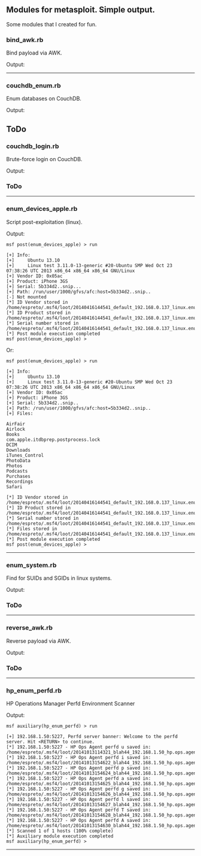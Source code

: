 ## Modules for metasploit. Simple output.
Some modules that I created for fun.

### bind_awk.rb
Bind payload via AWK.

Output:

---
### couchdb_enum.rb
Enum databases on CouchDB.

Output:

ToDo
---
### couchdb_login.rb
Brute-force login on CouchDB.

Output:

### ToDo
---
### enum_devices_apple.rb
Script post-exploitation (linux).

Output:
```
msf post(enum_devices_apple) > run

[+] Info:
[+] 	Ubuntu 13.10  
[+] 	Linux test 3.11.0-13-generic #20-Ubuntu SMP Wed Oct 23 07:38:26 UTC 2013 x86_64 x86_64 x86_64 GNU/Linux
[+] Vendor ID: 0x05ac
[+] Product: iPhone 3GS 
[+] Serial: 5b334d2..snip...
[+] Path: /run/user/1000/gfvs/afc:host=5b334d2..snip..
[-] Not mounted
[*] ID Vendor stored in /home/espreto/.msf4/loot/20140416144541_default_192.168.0.137_linux.enum.syste_852663.txt
[*] ID Product stored in /home/espreto/.msf4/loot/20140416144541_default_192.168.0.137_linux.enum.syste_576096.txt
[*] Serial number stored in /home/espreto/.msf4/loot/20140416144541_default_192.168.0.137_linux.enum.syste_144632.txt
[*] Post module execution completed
msf post(enum_devices_apple) >
```
Or:
```
msf post(enum_devices_apple) > run

[+] Info:
[+] 	Ubuntu 13.10  
[+] 	Linux test 3.11.0-13-generic #20-Ubuntu SMP Wed Oct 23 07:38:26 UTC 2013 x86_64 x86_64 x86_64 GNU/Linux
[+] Vendor ID: 0x05ac
[+] Product: iPhone 3GS 
[+] Serial: 5b334d2..snip..
[+] Path: /run/user/1000/gfvs/afc:host=5b334d2..snip..
[+] Files:

AirFair
Airlock
Books
com.apple.itdbprep.postprocess.lock
DCIM
Downloads
iTunes_Control
PhotoData
Photos
Podcasts
Purchases
Recordings
Safari

[*] ID Vendor stored in /home/espreto/.msf4/loot/20140416144541_default_192.168.0.137_linux.enum.syste_852663.txt
[*] ID Product stored in /home/espreto/.msf4/loot/20140416144541_default_192.168.0.137_linux.enum.syste_576096.txt
[*] Serial number stored in /home/espreto/.msf4/loot/20140416144541_default_192.168.0.137_linux.enum.syste_144632.txt
[*] Files stored in /home/espreto/.msf4/loot/20140416144541_default_192.168.0.137_linux.enum.syste_480674.txt
[*] Post module execution completed
msf post(enum_devices_apple) >
```
---
### enum_system.rb
Find for SUIDs and SGIDs in linux systems.

Output:

### ToDo
---
### reverse_awk.rb
Reverse payload via AWK.

Output:

### ToDo
---
### hp_enum_perfd.rb
HP Operations Manager Perfd Environment Scanner

Output:

```
msf auxiliary(hp_enum_perfd) > run

[+] 192.168.1.50:5227, Perfd server banner: Welcome to the perfd server. Hit <RETURN> to continue.
[*] 192.168.1.50:5227 - HP Ops Agent perfd u saved in: /home/espreto/.msf4/loot/20141013114321_blah44_192.168.1.50_hp.ops.agent.per_639769.txt
[*] 192.168.1.50:5227 - HP Ops Agent perfd i saved in: /home/espreto/.msf4/loot/20141013154622_blah44_192.168.1.50_hp.ops.agent.per_191505.txt
[*] 192.168.1.50:5227 - HP Ops Agent perfd p saved in: /home/espreto/.msf4/loot/20141013154624_blah44_192.168.1.50_hp.ops.agent.per_700482.txt
[*] 192.168.1.50:5227 - HP Ops Agent perfd a saved in: /home/espreto/.msf4/loot/20141013154625_blah44_192.168.1.50_hp.ops.agent.per_700091.txt
[*] 192.168.1.50:5227 - HP Ops Agent perfd g saved in: /home/espreto/.msf4/loot/20141013154626_blah44_192.168.1.50_hp.ops.agent.per_638440.txt
[*] 192.168.1.50:5227 - HP Ops Agent perfd l saved in: /home/espreto/.msf4/loot/20141013154627_blah44_192.168.1.50_hp.ops.agent.per_354406.txt
[*] 192.168.1.50:5227 - HP Ops Agent perfd T saved in: /home/espreto/.msf4/loot/20141013154628_blah44_192.168.1.50_hp.ops.agent.per_848307.txt
[*] 192.168.1.50:5227 - HP Ops Agent perfd A saved in: /home/espreto/.msf4/loot/20141013154630_blah44_192.168.1.50_hp.ops.agent.per_853753.txt
[*] Scanned 1 of 1 hosts (100% complete)
[*] Auxiliary module execution completed
msf auxiliary(hp_enum_perfd) >
```
---

